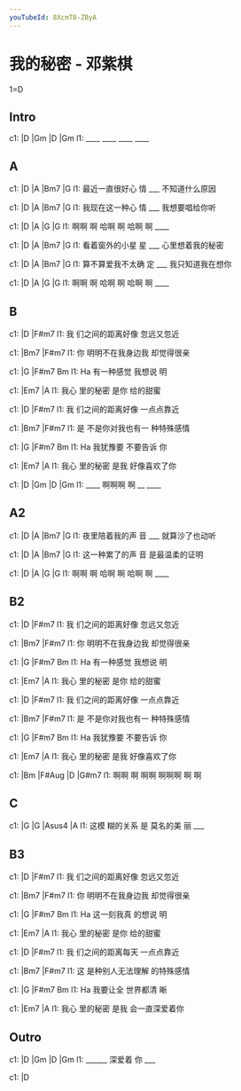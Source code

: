 ```yaml
---
youTubeId: 8XcmT8-ZByA
---
```


# 我的秘密 - 邓紫棋

1=D

## Intro

c1: |D   |Gm  |D   |Gm
l1:  ____ ____ ____ ____

## A

c1: |D              |A     |Bm7            |G
l1:   最近一直很好心 情 ___  不知道什么原因

c1: |D              |A     |Bm7            |G
l1:   我现在这一种心 情 ___  我想要唱给你听

c1:      |D      |A      |G      |G
l1:  啊啊 啊 哈啊 啊 哈啊 啊 ____

c1: |D              |A     |Bm7              |G
l1:   看着窗外的小星 星 ___  心里想着我的秘密

c1: |D                |A     |Bm7              |G
l1:   算不算爱我不太确 定 ___  我只知道我在想你

c1:      |D      |A      |G      |G
l1:  啊啊 啊 哈啊 啊 哈啊 啊 ____

## B

c1:   |D               |F#m7
l1: 我 们之间的距离好像 忽远又忽近

c1:   |Bm7             |F#m7
l1: 你 明明不在我身边我 却觉得很亲

c1:   |G           |F#m7   Bm
l1: Ha   有一种感觉 我想说 明

c1:     |Em7          |A
l1: 我心 里的秘密 是你 给的甜蜜

c1:   |D               |F#m7
l1: 我 们之间的距离好像 一点点靠近

c1:   |Bm7             |F#m7
l1: 是 不是你对我也有一 种特殊感情

c1:   |G         |F#m7     Bm
l1: Ha   我犹豫要 不要告诉 你

c1:     |Em7          |A
l1: 我心 里的秘密 是我 好像喜欢了你

c1: |D   |Gm    |D    |Gm
l1:  ____ 啊啊啊 啊 __ ____

## A2

c1: |D              |A     |Bm7            |G
l1:   夜里陪着我的声 音 ___  就算沙了也动听

c1: |D              |A     |Bm7            |G
l1:   这一种累了的声 音      是最温柔的证明

c1:      |D      |A      |G      |G
l1:  啊啊 啊 哈啊 啊 哈啊 啊 ____

## B2

c1:   |D               |F#m7
l1: 我 们之间的距离好像 忽远又忽近

c1:   |Bm7             |F#m7
l1: 你 明明不在我身边我 却觉得很亲

c1:   |G           |F#m7   Bm
l1: Ha   有一种感觉 我想说 明

c1:     |Em7          |A
l1: 我心 里的秘密 是你 给的甜蜜

c1:   |D               |F#m7
l1: 我 们之间的距离好像 一点点靠近

c1:   |Bm7             |F#m7
l1: 是 不是你对我也有一 种特殊感情

c1:   |G         |F#m7     Bm
l1: Ha   我犹豫要 不要告诉 你

c1:     |Em7          |A
l1: 我心 里的秘密 是我 好像喜欢了你

c1: |Bm    |F#Aug    |D        |G#m7
l1:    啊啊 啊   啊啊 啊啊啊 啊 啊

## C

c1:     |G          |G       |Asus4   |A
l1: 这模 糊的关系 是 莫名的美 丽   ___

## B3

c1:   |D               |F#m7
l1: 我 们之间的距离好像 忽远又忽近

c1:   |Bm7             |F#m7
l1: 你 明明不在我身边我 却觉得很亲

c1:   |G           |F#m7   Bm
l1: Ha   这一刻我真 的想说 明

c1:     |Em7          |A
l1: 我心 里的秘密 是你 给的甜蜜

c1:   |D               |F#m7
l1: 我 们之间的距离每天 一点点靠近

c1:   |Bm7             |F#m7
l1: 这 是种别人无法理解 的特殊感情

c1:   |G         |F#m7     Bm
l1: Ha   我要让全 世界都清 晰

c1:     |Em7          |A
l1: 我心 里的秘密 是我 会一直深爱着你

## Outro

c1: |D     |Gm      |D     |Gm
l1:  ______   深爱着 你 ___

c1: |D
